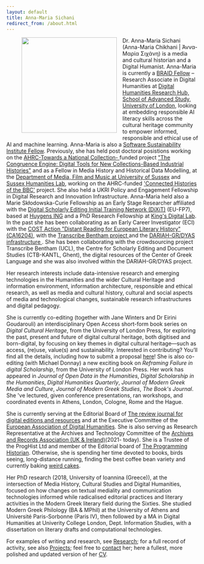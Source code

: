 ```yaml
---
layout: default
title: Anna-Maria Sichani
redirect_from: /about.html
---
```

<figure>
	<img src="{{site.url}}/images/anna-maria 07.jpg" width="250px" style="float: left; margin-right: 15px; margin-bottom: 15px;"/>
</figure>
Dr. Anna-Maria Sichani (Anna-Maria Chikhani | Άννα-Μαρία Σιχάνη) is a media and cultural historian and a Digital Humanist. Anna-Maria is currently a <a href="https://braiduk.org/responsible-data-models-and-workflows-responsible-ai-digital-skills-provision-for-the-cultural-heritage-community">BRAID Fellow</a> – Research Associate in Digital Humanities at <a href="https://www.sas.ac.uk/digital-humanities"> Digital Humanities Research Hub, School of Advanced Study, University of London</a>, looking at embedding responsible AI literacy skills across the cultural heritage community to empower informed, responsible and ethical use of AI and machine learning. Anna-Maria is also a <a href="https://software.ac.uk/about/fellows"> Software Sustainability Institute Fellow</a>. Previously, she has held post doctoral posistions working on the <a href="https://www.nationalcollection.org.uk"> AHRC-Towards a National Collection- </a>funded project <a href="https://ceblog.sciencemuseumgroup.org.uk"> "The Congruence Engine: Digital Tools for New Collections-Based Industrial Histories"</a> and as a Fellow in Media History and Historical Data Modelling, at the <a href="http://www.sussex.ac.uk/mfm/">Department of Media, Film and Music at University of Sussex</a> and <a href="http://www.sussex.ac.uk/shl/">Sussex Humanities Lab</a>, working on the AHRC-funded <a href="https://connectedhistoriesofthebbc.org"> 'Connected Histories of the BBC'</a> project. She also held a UKRI Policy and Engagement Fellowship in Digital Research and Innovation Infrastructure. Anna-Maria held also a Marie Skłodowska-Curie Fellowship as an Early Stage Researcher affiliated with the <a href="http://dixit.uni-koeln.de">Digital Scholarly Editing Initial Training Network (DiXiT)</a> (EU-FP7), based at <a href="https://www.huygens.knaw.nl">Huygens ING</a> and a PhD Research Fellowship at <a href="https://www.kdl.kcl.ac.uk">King's Digital Lab</a>.  In the past she has been collaborating as an Early Career Investigator (ECI) with the <a href="http://www.cost.eu/COST_Actions/ca/CA16204"> COST Action "Distant Reading for European Literary History" (CA16204)</a>, with the <a href="https://www.ucl.ac.uk/bentham-project/transcribe-bentham"> Transcribe Bentham project </a> and the <a href="https://dyas-net.gr">DARIAH-GR/DYAS infrastructure </a>.
She has been collaborating with the crowdsourcing project Transcribe Bentham (UCL), the Centre for Scholarly Editing and Document Studies (CTB-KANTL, Ghent), the digital resources of the Center of Greek Language and she was also involved within the DARIAH-GR/DYAS project.

Her research interests include data-intensive research and emerging technologies in the Humanities and the wider Cultural Heritage and information environment, information architecture, responsible and ethical research, as well as media and cultural history, cultural and social aspects of  media and technological changes, sustainable research  infrastructures and digital pedagogy. 

She is currently co-editing (together with Jane Winters and Dr Eirini Goudarouli) an interdisciplinary Open Access short-form book series on _Digital Cultural Heritage_, from the University of London Press, for exploring the past, present and future of digital cultural heritage, both digitised and born-digital, by focusing on key themes in digital cultural heritage—such as access, (re)use, value(s) and sustainability. Interested in contributing? You’ll find all the details, including how to submit a proposal <a href="https://uolpress.co.uk/book-series/digital-cultural-heritage/">here</a>! 
She is also co-editing (with Michael Donnay) a new exciting book on _Reframing Failure in digital Scholarship_, from the University of London Press.
Her work has appeared in _Journal of Open Data in the Humanities_, _Digital Scholarship in the Humanities_, _Digital Humanities Quarterly_, _Journal of Modern Greek Media and Culture_, _Journal of Modern Greek Studies_, _The Book's Journal_. She 've lectured, given conference presentations, ran workshops, and coordinated events in Athens, London, Cologne, Rome and the Hague. 

She is currently serving at the Editorial Board of <a href="https://ride.i-d-e.de">The review journal for digital editions and resources</a> and at the Executive Committee of the <a href="https://eadh.org"> European Association of Digital Humanities</a>. She is also serving as Research Representative at the Archives and Technology Committee of the <a href="https://www.archives.org.uk">Archives and Records Association (UK & Ireland)</a>(2021- today). She is a Trustee of the ProgHist Ltd and member of the Editorial board of <a href="https://programminghistorian.org">The Programming Historian</a>. Otherwise, she is spending her time devoted to books, birds seeing, long-distance running, finding the best coffee bean variety and currently baking <a href="https://silkroadrecipes.com/basbousa-cake/">weird cakes</a>.


Her PhD research (2018, University of Ioannina (Greece)), at the intersection of Media History, Cultural Studies and Digital Humanities, focused on how changes on textual mediality and communication technologies informed while radicalised editorial practices and literary activities in the Modern Greek literary field during the Sixties. She studied Modern Greek Philology (BA & MPhil) at the University of Athens and Université Paris-Sorbonne (Paris IV), then followed by a MA in Digital Humanities at Univerity College London, Dept. Information Studies, with a dissertation on literary drafts and computational technologies.


For examples of writing and research, see [Research](research); for a full record of activity, see also [Projects](projects); feel free to [contact](contact) her; here a fullest, more polished and updated version of her <a href="">CV</a>.
